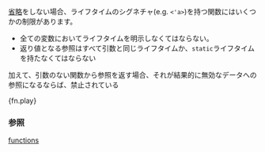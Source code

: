 <!-- Ignoring [elision], function signatures with lifetimes have a few constraints:  -->
[省略][elision]をしない場合、ライフタイムのシグネチャ(e.g. `<'a>`)を持つ関数にはいくつかの制限があります。

<!-- * any reference *must* have an annotated lifetime.
* any reference being returned *must* have the same lifetime as an input or
be `static`. -->
* 全ての変数においてライフタイムを明示しなくてはならない。
* 返り値となる参照はすべて引数と同じライフタイムか、`static`ライフタイムを持たなくてはならない

<!-- Additionally, note that returning references without input is banned if it
would result in returning references to invalid data. The following example shows
off some valid forms of functions with lifetimes: -->
加えて、引数のない関数から参照を返す場合、それが結果的に無効なデータへの参照になるならば、禁止されている

{fn.play}

<!--
### See also:
-->
### 参照

[functions][fn]

[elision]: /scope/lifetime/elision.html
[fn]: /fn.html
